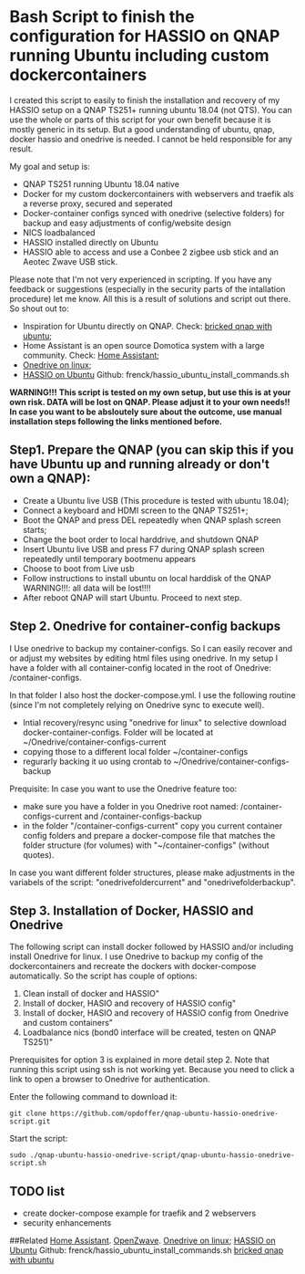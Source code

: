 ﻿# Bash Script to finish the configuration for HASSIO on QNAP running Ubuntu including custom dockercontainers
I created this script to easily to finish the installation and recovery of my HASSIO setup on a QNAP TS251+ running ubuntu 18.04 (not QTS).
You can use the whole or parts of this script for your own benefit because it is mostly generic in its setup.
But a good understanding of ubuntu, qnap, docker hassio and onedrive is needed. I cannot be held responsible for any result.

My goal and setup is: 
- QNAP TS251 running Ubuntu 18.04 native
- Docker for my custom dockercontainers with webservers and traefik als a reverse proxy, secured and seperated
- Docker-container configs synced with onedrive (selective folders) for backup and easy adjustments of config/website design
- NICS loadbalanced
- HASSIO installed directly on Ubuntu
- HASSIO able to access and use a Conbee 2 zigbee usb stick and an Aeotec Zwave USB stick.

Please note that I'm not very experienced in scripting. If you have any feedback or suggestions (especially in the security parts of the intallation procedure) let me know.
All this is a result of solutions and script out there. So shout out to:
- Inspiration for Ubuntu directly on QNAP. Check: [bricked qnap with ubuntu](https://www.reddit.com/r/homelab/comments/95ld5d/bricked_qnap_ts251_ubuntu_nas_with_desktop/);
- Home Assistant is an open source Domotica system with a large community. Check: [Home Assistant](https://homeAssistant.io);
- [Onedrive on linux](https://www.maketecheasier.com/sync-onedrive-linux/);
- [HASSIO on Ubuntu](https://gist.github.com/frenck/32b4f74919ca6b95b30c66f85976ec58) Github: frenck/hassio_ubuntu_install_commands.sh

**WARNING!!!**
**This script is tested on my own setup, but use this is at your own risk. DATA will be lost on QNAP. Please adjust it to your own needs!!**
**In case you want to be absloutely sure about the outcome, use manual installation steps following the links mentioned before.**

## Step1. Prepare the QNAP (you can skip this if you have Ubuntu up and running already or don't own a QNAP):
- Create a Ubuntu live USB (This procedure is tested with ubuntu 18.04);
- Connect a keyboard and HDMI screen to the QNAP TS251+;
- Boot the QNAP and press DEL repeatedly when QNAP splash screen starts;
- Change the boot order to local harddrive, and shutdown QNAP
- Insert Ubuntu live USB and press F7 during QNAP splash screen repeatedly until temporary bootmenu appears
- Choose to boot from Live usb
- Follow instructions to install ubuntu on local harddisk of the QNAP WARNING!!!: all data will be lost!!!!
- After reboot QNAP will start Ubuntu. Proceed to next step.

## Step 2. Onedrive for container-config backups
I Use onedrive to backup my container-configs. So I can easily recover and or adjust my websites by editing html files using onedrive. In my setup I have a folder with 
all container-config located in the root of Onedrive: /container-configs.

In that folder I also host the docker-compose.yml. I use the following routine (since I'm not completely relying on Onedrive sync to execute well).
- Intial recovery/resync using "onedrive for linux" to selective download docker-container-configs. Folder will be located at ~/Onedrive/container-configs-current
- copying those to a different local folder ~/container-configs
- regurarly backing it uo using crontab to ~/Onedrive/container-configs-backup

Prequisite: In case you want to use the Onedrive feature too:
- make sure you have a folder in you Onedrive root named: /container-configs-current and /container-configs-backup
- in the folder "/container-configs-current" copy you current container config folders and prepare a docker-compose file that matches the folder structure (for volumes) with "~/container-configs" (without quotes).

In case you want different folder structures, please make adjustments in the variabels of the script: "onedrivefoldercurrent" and "onedrivefolderbackup".


## Step 3. Installation of Docker, HASSIO and Onedrive
The following script can install docker followed by HASSIO and/or including install Onedrive for linux. I use Onedrive to backup my config of the dockercontainers and recreate the dockers with docker-compose automatically.
So the script has couple of options:
1. Clean install of docker and HASSIO"
2. Install of docker, HASIO and recovery of HASSIO config"
3. Install of docker, HASIO and recovery of HASSIO config from Onedrive and custom containers"
4. Loadbalance nics (bond0 interface will be created, testen on QNAP TS251)"

Prerequisites for option 3 is explained in more detail step 2. Note that running this script using ssh is not working yet. Because you need to click a link to open a browser to Onedrive for authentication.

Enter the following command to download it:
```
git clone https://github.com/opdoffer/qnap-ubuntu-hassio-onedrive-script.git
```
Start the script:
```
sudo ./qnap-ubuntu-hassio-onedrive-script/qnap-ubuntu-hassio-onedrive-script.sh
```

## TODO list
- create docker-compose example for traefik and 2 webservers
- security enhancements

##Related
[Home Assistant](https://homeAssistant.io).
[OpenZwave](https://github.com/OpenZWave).
[Onedrive on linux](https://www.maketecheasier.com/sync-onedrive-linux/);
[HASSIO on Ubuntu](https://gist.github.com/frenck/32b4f74919ca6b95b30c66f85976ec58) Github: frenck/hassio_ubuntu_install_commands.sh
[bricked qnap with ubuntu](https://www.reddit.com/r/homelab/comments/95ld5d/bricked_qnap_ts251_ubuntu_nas_with_desktop/)
